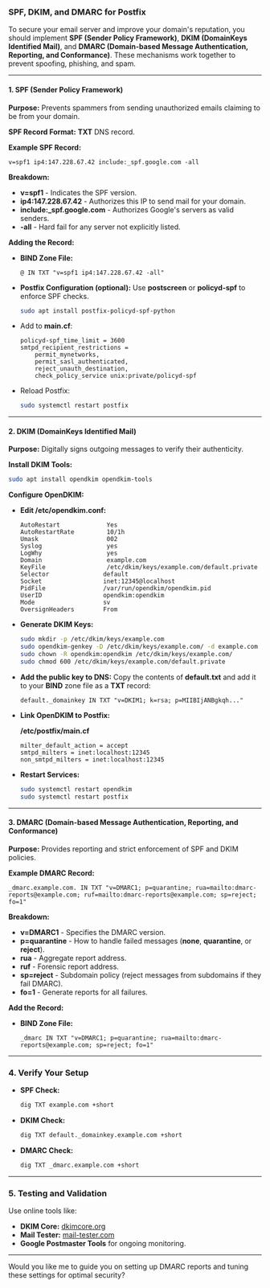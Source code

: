 ### **SPF, DKIM, and DMARC for Postfix**

To secure your email server and improve your domain's reputation, you should implement **SPF (Sender Policy Framework)**, **DKIM (DomainKeys Identified Mail)**, and **DMARC (Domain-based Message Authentication, Reporting, and Conformance)**. These mechanisms work together to prevent spoofing, phishing, and spam.

---

#### **1. SPF (Sender Policy Framework)**

**Purpose:** Prevents spammers from sending unauthorized emails claiming to be from your domain.

**SPF Record Format:** **TXT** DNS record.

**Example SPF Record:**

```plaintext
v=spf1 ip4:147.228.67.42 include:_spf.google.com -all
```

**Breakdown:**

* **v=spf1** - Indicates the SPF version.
* **ip4:147.228.67.42** - Authorizes this IP to send mail for your domain.
* **include:\_spf.google.com** - Authorizes Google's servers as valid senders.
* **-all** - Hard fail for any server not explicitly listed.

**Adding the Record:**

* **BIND Zone File:**

  ```plaintext
  @ IN TXT "v=spf1 ip4:147.228.67.42 -all"
  ```

* **Postfix Configuration (optional):**
  Use **postscreen** or **policyd-spf** to enforce SPF checks.

  ```bash
  sudo apt install postfix-policyd-spf-python
  ```

* Add to **main.cf**:

  ```plaintext
  policyd-spf_time_limit = 3600
  smtpd_recipient_restrictions =
      permit_mynetworks,
      permit_sasl_authenticated,
      reject_unauth_destination,
      check_policy_service unix:private/policyd-spf
  ```

* Reload Postfix:

  ```bash
  sudo systemctl restart postfix
  ```

---

#### **2. DKIM (DomainKeys Identified Mail)**

**Purpose:** Digitally signs outgoing messages to verify their authenticity.

**Install DKIM Tools:**

```bash
sudo apt install opendkim opendkim-tools
```

**Configure OpenDKIM:**

* **Edit /etc/opendkim.conf:**

  ```plaintext
  AutoRestart             Yes
  AutoRestartRate         10/1h
  Umask                   002
  Syslog                  yes
  LogWhy                  yes
  Domain                  example.com
  KeyFile                 /etc/dkim/keys/example.com/default.private
  Selector               default
  Socket                 inet:12345@localhost
  PidFile                /var/run/opendkim/opendkim.pid
  UserID                 opendkim:opendkim
  Mode                   sv
  OversignHeaders        From
  ```

* **Generate DKIM Keys:**

  ```bash
  sudo mkdir -p /etc/dkim/keys/example.com
  sudo opendkim-genkey -D /etc/dkim/keys/example.com/ -d example.com -s default
  sudo chown -R opendkim:opendkim /etc/dkim/keys/example.com/
  sudo chmod 600 /etc/dkim/keys/example.com/default.private
  ```

* **Add the public key to DNS:**
  Copy the contents of **default.txt** and add it to your **BIND** zone file as a **TXT** record:

  ```plaintext
  default._domainkey IN TXT "v=DKIM1; k=rsa; p=MIIBIjANBgkqh..."
  ```

* **Link OpenDKIM to Postfix:**

  **/etc/postfix/main.cf**

  ```plaintext
  milter_default_action = accept
  smtpd_milters = inet:localhost:12345
  non_smtpd_milters = inet:localhost:12345
  ```

* **Restart Services:**

  ```bash
  sudo systemctl restart opendkim
  sudo systemctl restart postfix
  ```

---

#### **3. DMARC (Domain-based Message Authentication, Reporting, and Conformance)**

**Purpose:** Provides reporting and strict enforcement of SPF and DKIM policies.

**Example DMARC Record:**

```plaintext
_dmarc.example.com. IN TXT "v=DMARC1; p=quarantine; rua=mailto:dmarc-reports@example.com; ruf=mailto:dmarc-reports@example.com; sp=reject; fo=1"
```

**Breakdown:**

* **v=DMARC1** - Specifies the DMARC version.
* **p=quarantine** - How to handle failed messages (**none**, **quarantine**, or **reject**).
* **rua** - Aggregate report address.
* **ruf** - Forensic report address.
* **sp=reject** - Subdomain policy (reject messages from subdomains if they fail DMARC).
* **fo=1** - Generate reports for all failures.

**Add the Record:**

* **BIND Zone File:**

  ```plaintext
  _dmarc IN TXT "v=DMARC1; p=quarantine; rua=mailto:dmarc-reports@example.com; sp=reject; fo=1"
  ```

---

### **4. Verify Your Setup**

* **SPF Check:**

  ```bash
  dig TXT example.com +short
  ```

* **DKIM Check:**

  ```bash
  dig TXT default._domainkey.example.com +short
  ```

* **DMARC Check:**

  ```bash
  dig TXT _dmarc.example.com +short
  ```

---

### **5. Testing and Validation**

Use online tools like:

* **DKIM Core:** [dkimcore.org](https://dkimcore.org/tools/)
* **Mail Tester:** [mail-tester.com](https://www.mail-tester.com/)
* **Google Postmaster Tools** for ongoing monitoring.

---

Would you like me to guide you on setting up DMARC reports and tuning these settings for optimal security?
